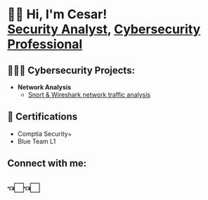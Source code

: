 <h1>👋🏻 Hi, I'm Cesar! <br/><a href="https://github.com/ChefCS">Security Analyst</a>, <a href="linkedin.com/in/cesar-sandoval-683b39293">Cybersecurity Professional</a></h1>

<h2>👨🏻‍💻 Cybersecurity Projects:</h2>

- <b>Network Analysis</b>
  - [Snort & Wireshark network traffic analysis](https://github.com/ChefCS/Network-Traffic-Monitoring-with-Snort-and-Wireshark)

<h2>📄 Certifications</h2>

- Comptia Security+
- Blue Team L1



<h2>  Connect with me:</h2>


<h2>👈🏻👈🏻</h2>

[twitter]: https://x.com/Chef__CS
[linkedin]:https://www.linkedin.com/in/cesar-sandoval-683b39293?lipi=urn%3Ali%3Apage%3Ad_flagship3_profile_view_base_contact_details%3BPyBMZUHZR%2F22YIrIuFppXg%3D%3D


<!--
**joshmadakor1/joshmadakor1** is a ✨ _special_ ✨ repository because its `README.md` (this file) appears on your GitHub profile.

Here are some ideas to get you started:

- 🔭 I’m currently working on ...
- 🌱 I’m currently learning ...
- 👯 I’m looking to collaborate on ...
- 🤔 I’m looking for help with ...
- 💬 Ask me about ...
- 📫 How to reach me: ...
- 😄 Pronouns: ...
- ⚡ Fun fact: ...
-->
